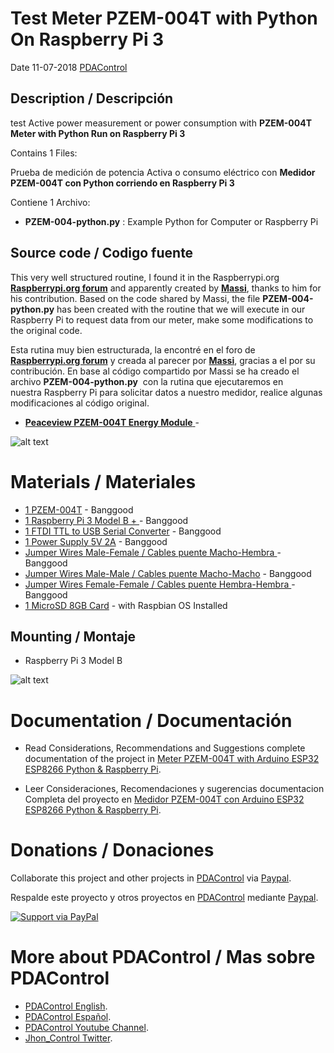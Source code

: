 # Test Meter PZEM-004T with Python On Raspberry Pi 3

Date 11-07-2018   [PDAControl](http://pdacontrolen.com)


## Description / Descripción

test Active power measurement or power consumption with **PZEM-004T Meter with Python Run on Raspberry Pi 3**

Contains 1 Files:

Prueba de medición de potencia Activa o consumo eléctrico con **Medidor PZEM-004T con Python corriendo en Raspberry Pi 3**

Contiene 1 Archivo:

* **PZEM-004-python.py**                   : Example Python for Computer or Raspberry Pi


## Source code / Codigo fuente

This very well structured routine, I found it in the Raspberrypi.org  [**Raspberrypi.org forum**](https://www.raspberrypi.org/forums/viewtopic.php?t=124958#p923274) and apparently created by [**Massi**](https://www.raspberrypi.org/forums/viewtopic.php?t=124958#p923274), thanks to him for his contribution. Based on the code shared by Massi, the file **PZEM-004-python.py** has been created with the routine that we will execute in our Raspberry Pi to request data from our meter, make some modifications to the original code.


Esta rutina muy bien estructurada, la encontré en el foro de [**Raspberrypi.org forum**](https://www.raspberrypi.org/forums/viewtopic.php?t=124958#p923274) y creada al parecer por [**Massi**](https://www.raspberrypi.org/forums/viewtopic.php?t=124958#p923274), gracias a el por su contribución. En base al código compartido por Massi se ha creado el archivo **PZEM-004-python.py**  con la rutina que ejecutaremos en nuestra Raspberry Pi para solicitar datos a nuestro medidor, realice algunas modificaciones al código original.


 * [**Peaceview PZEM-004T Energy Module**  ](https://www.raspberrypi.org/forums/viewtopic.php?t=124958#p923274) -

![alt text](http://pdacontroles.com/wp-content/uploads/2018/07/python_file.png "python file")



# Materials / Materiales

* [1 PZEM-004T](https://bit.ly/2HPyVJL) - Banggood
* [1 Raspberry Pi 3 Model B + ](http://bit.ly/2NKRnaO) - Banggood
* [1 FTDI TTL to USB Serial Converter](http://bit.ly/2ujroOI) - Banggood
* [1 Power Supply 5V 2A](http://s.click.aliexpress.com/e/YNVrZjq) - Banggood
* [Jumper Wires Male-Female / Cables puente Macho-Hembra ](http://bit.ly/2KK4F9s)    - Banggood
* [Jumper Wires Male-Male / Cables puente Macho-Macho](http://bit.ly/2N7MZSb)        - Banggood
* [Jumper Wires Female-Female / Cables puente Hembra-Hembra ](http://bit.ly/2L7HxOn) - Banggood
* [1 MicroSD 8GB Card](https://www.raspberrypi.org/documentation/installation/installing-images/) - with Raspbian OS Installed


## Mounting / Montaje

*  Raspberry Pi 3 Model B

![alt text](http://pdacontroles.com/wp-content/uploads/2018/07/RASPBERRY-PI-CONECTADO.jpg "mounting")


# Documentation / Documentación 
* Read Considerations, Recommendations and Suggestions complete documentation of the project in [Meter PZEM-004T with Arduino ESP32 ESP8266 Python & Raspberry Pi](http://pdacontrolen.com/meter-pzem-004-esp8266-platform-iot-ubidots/).

* Leer Consideraciones, Recomendaciones y sugerencias documentacion Completa del proyecto en  [Medidor PZEM-004T con Arduino ESP32 ESP8266 Python & Raspberry Pi](http://pdacontroles.com/medidor-pzem-004-esp8266-plataforma-iot-ubidots/).

# Donations / Donaciones 
Collaborate this project and other projects in [PDAControl](http://pdacontrolen.com)  via [Paypal](https://www.paypal.me/pdacontrol). 

Respalde este proyecto y otros proyectos en [PDAControl](http://pdacontrolen.com)  mediante [Paypal](https://www.paypal.me/pdacontrol).

[![Support via PayPal](https://cdn.rawgit.com/twolfson/paypal-github-button/1.0.0/dist/button.svg)](https://www.paypal.me/pdacontrol)

# More about PDAControl / Mas sobre PDAControl
* [PDAControl English](http://pdacontrolen.com). 
* [PDAControl Español](http://pdacontroles.com). 
* [PDAControl Youtube Channel](https://www.youtube.com/channel/UCv1D6zrC0ZL0PSgM6tdEpPg/videos). 
* [Jhon_Control Twitter](https://twitter.com/Jhon_Control). 

